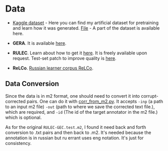 # Data

* [Kaggle dataset](https://www.kaggle.com/datasets/mika5883/wmt2800) - Here you can find my artificial dataset for pretraining and learn how it was generated. [File](part_corrupt_for_pretrain.tsv) - A part of the dataset is available here.

* **GERA**. It is available [here](https://github.com/ReginaNasyrova/GERA). 

* **RULEC**. Learn about how to get it [here](https://github.com/arozovskaya/RULEC-GEC). It is freely available upon request. Test-set patch to improve quality is [here](https://github.com/Askinkaty/russian_gec/tree/main/data/RULEC-GEC).

* **ReLCo**. [Russian learner corpus ReLCo](https://github.com/Askinkaty/Russian_learner_corpus_ReLCo). 

## Data Conversion

Since the data is in m2 format, one should need to convert it into corrupt-corrected pairs. One can do it with [corr_from_m2.py](scripts/corr_from_m2.py). It accepts `-inp` (a path to an input m2 file) `-out` (path to where we save the corrected text file.), which are required, and `-id` (The id of the target annotator in the m2 file.) which is optional. 

As for the original `RULEC-GEC.test.m2`, I found it need back and forth conversion to .txt pairs and then back to .m2. It's needed because the annotation is in russian but ru errant uses eng notation. It's just for consistency.